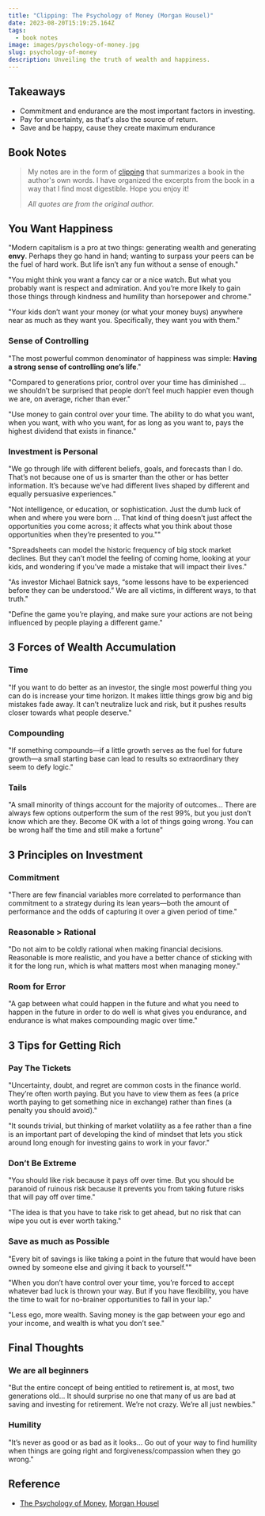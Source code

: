 ```yaml
---
title: "Clipping: The Psychology of Money (Morgan Housel)"
date: 2023-08-20T15:19:25.164Z
tags:
  - book notes
image: images/pyschology-of-money.jpg
slug: psychology-of-money
description: Unveiling the truth of wealth and happiness.
---
```


## **Takeaways**

- Commitment and endurance are the most important factors in investing.
- Pay for uncertainty, as that's also the source of return.
- Save and be happy, cause they create maximum endurance

## **Book Notes**

> My notes are in the form of [clipping](<https://en.wikipedia.org/wiki/Clipping_(publications)>) that summarizes a book in the author's own words. I have organized the excerpts from the book in a way that I find most digestible. Hope you enjoy it!
>
> _All quotes are from the original author._

## You Want Happiness

"Modern capitalism is a pro at two things: generating wealth and generating **envy**. Perhaps they go hand in hand; wanting to surpass your peers can be the fuel of hard work. But life isn’t any fun without a sense of enough."

"You might think you want a fancy car or a nice watch. But what you probably want is respect and admiration. And you’re more likely to gain those things through kindness and humility than horsepower and chrome."

"Your kids don’t want your money (or what your money buys) anywhere near as much as they want you. Specifically, they want you with them."

### Sense of Controlling

"The most powerful common denominator of happiness was simple: **Having a strong sense of controlling one’s life**."

"Compared to generations prior, control over your time has diminished … we shouldn’t be surprised that people don’t feel much happier even though we are, on average, richer than ever."

"Use money to gain control over your time. The ability to do what you want, when you want, with who you want, for as long as you want to, pays the highest dividend that exists in finance."

### Investment is Personal

"We go through life with different beliefs, goals, and forecasts than I do. That’s not because one of us is smarter than the other or has better information. It’s because we’ve had different lives shaped by different and equally persuasive experiences."

"Not intelligence, or education, or sophistication. Just the dumb luck of when and where you were born … That kind of thing doesn’t just affect the opportunities you come across; it affects what you think about those opportunities when they’re presented to you.""

"Spreadsheets can model the historic frequency of big stock market declines. But they can’t model the feeling of coming home, looking at your kids, and wondering if you’ve made a mistake that will impact their lives."

"As investor Michael Batnick says, “some lessons have to be experienced before they can be understood.” We are all victims, in different ways, to that truth."

"Define the game you’re playing, and make sure your actions are not being influenced by people playing a different game."

## 3 Forces of Wealth Accumulation

### Time

"If you want to do better as an investor, the single most powerful thing you can do is increase your time horizon. It makes little things grow big and big mistakes fade away. It can’t neutralize luck and risk, but it pushes results closer towards what people deserve."

### Compounding

"If something compounds—if a little growth serves as the fuel for future growth—a small starting base can lead to results so extraordinary they seem to defy logic."

### Tails

"A small minority of things account for the majority of outcomes... There are always few options outperform the sum of the rest 99%, but you just don’t know which are they. Become OK with a lot of things going wrong. You can be wrong half the time and still make a fortune"

## 3 Principles on Investment

### Commitment

"There are few financial variables more correlated to performance than commitment to a strategy during its lean years—both the amount of performance and the odds of capturing it over a given period of time."

### Reasonable > Rational

"Do not aim to be coldly rational when making financial decisions. Reasonable is more realistic, and you have a better chance of sticking with it for the long run, which is what matters most when managing money."

### Room for Error

"A gap between what could happen in the future and what you need to happen in the future in order to do well is what gives you endurance, and endurance is what makes compounding magic over time."

## 3 Tips for Getting Rich

### Pay The Tickets

"Uncertainty, doubt, and regret are common costs in the finance world. They’re often worth paying. But you have to view them as fees (a price worth paying to get something nice in exchange) rather than fines (a penalty you should avoid)."

"It sounds trivial, but thinking of market volatility as a fee rather than a fine is an important part of developing the kind of mindset that lets you stick around long enough for investing gains to work in your favor."

### Don’t Be Extreme

"You should like risk because it pays off over time. But you should be paranoid of ruinous risk because it prevents you from taking future risks that will pay off over time."

"The idea is that you have to take risk to get ahead, but no risk that can wipe you out is ever worth taking."

### Save as much as Possible

"Every bit of savings is like taking a point in the future that would have been owned by someone else and giving it back to yourself.""

"When you don’t have control over your time, you’re forced to accept whatever bad luck is thrown your way. But if you have flexibility, you have the time to wait for no-brainer opportunities to fall in your lap."

"Less ego, more wealth. Saving money is the gap between your ego and your income, and wealth is what you don’t see."

## Final Thoughts

### We are all beginners

"But the entire concept of being entitled to retirement is, at most, two generations old… It should surprise no one that many of us are bad at saving and investing for retirement. We’re not crazy. We’re all just newbies."

### Humility

"It’s never as good or as bad as it looks… Go out of your way to find humility when things are going right and forgiveness/compassion when they go wrong."

## **Reference**

- [The Psychology of Money](https://www.morganhousel.com/), [Morgan Housel](https://twitter.com/morganhousel)

